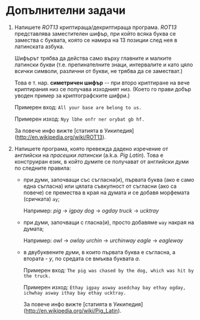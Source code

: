 Допълнителни задачи
===================

1. Напишете *ROT13* криптираща/декриптираща програма.
   *ROT13* представлява заместителен шифър, при който всяка буква се замества
   с буквата, която се намира на 13 позиции след нея в латинската азбука.
   
   Шифърът трябва да действа само върху главните и малките латински букви (т.е.
   препинателните знаци, интервалите и като цяло всички символи, различни от
   букви, не трябва да се заместват.)

   Това е т. нар. **симетричен шифър** -- при второ криптиране на вече
   криптирания низ се получава изходният низ.
   (Което го прави добър уводен пример за криптографските шифри.)
   
   Примерен вход: `All your base are belong to us.`

   Примерен изход: `Nyy lbhe onfr ner orybat gb hf.`

   За повече инфо вижте [статията в Уикипедия]
   (http://en.wikipedia.org/wiki/ROT13).

2. Напишете програма, която превежда дадено изречение от английски на
   *прасешки латински* (a.k.a. *Pig Latin*). Това е конструиран език, в който
   думите се получават от английски думи по следните правила:
   

   * при думи, започващи със съгласна(и), първата буква
     (ако е само една съгласна)
     или цялата съвкупност от съгласни (ако са повече) се премества в края на
     думата и се добавя морфемата (сричката) `ay`;

     Например: *pig*   -> *igpay*
               *dog*   -> *ogday*
               *truck* -> *ucktray*


   * при думи, започващи с гласна(и), просто добавяме `way` накрая на думата;

     Например: *owl*   -> *owlay*
               *urchin* -> *urchinway*
               *eagle* -> *eagleway*


   * в двубуквените думи, в които първата буква е съгласна, а втората - *y*,
     по средата се вмъква буквата *a*.


     Примерен вход: `The pig was chased by the dog, which was hit by the truck.`

     Примерен изход: `Ethay igpay asway asedchay bay ethay ogday, ichwhay asway
     ithay bay ethay ucktray.`

     За повече инфо вижте [статията в Уикипедия]
     (http://en.wikipedia.org/wiki/Pig_Latin).
